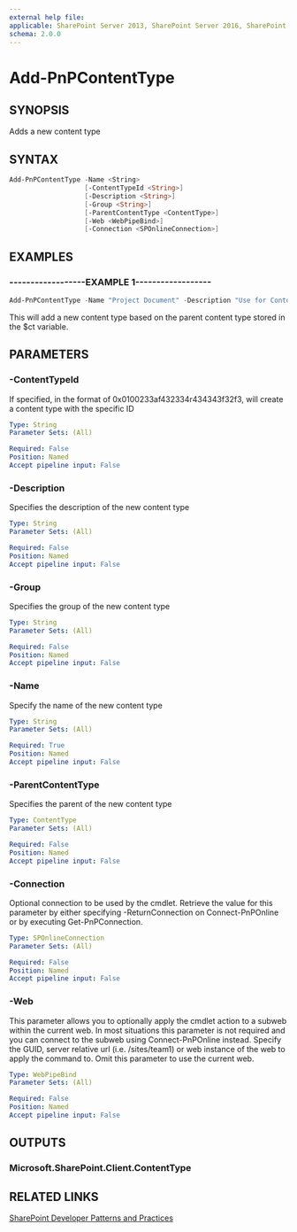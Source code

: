 ```yaml
---
external help file:
applicable: SharePoint Server 2013, SharePoint Server 2016, SharePoint Server 2019, SharePoint Online
schema: 2.0.0
---
```

# Add-PnPContentType

## SYNOPSIS
Adds a new content type

## SYNTAX 

```powershell
Add-PnPContentType -Name <String>
                   [-ContentTypeId <String>]
                   [-Description <String>]
                   [-Group <String>]
                   [-ParentContentType <ContentType>]
                   [-Web <WebPipeBind>]
                   [-Connection <SPOnlineConnection>]
```

## EXAMPLES

### ------------------EXAMPLE 1------------------
```powershell
Add-PnPContentType -Name "Project Document" -Description "Use for Contoso projects" -Group "Contoso Content Types" -ParentContentType $ct
```

This will add a new content type based on the parent content type stored in the $ct variable.

## PARAMETERS

### -ContentTypeId
If specified, in the format of 0x0100233af432334r434343f32f3, will create a content type with the specific ID

```yaml
Type: String
Parameter Sets: (All)

Required: False
Position: Named
Accept pipeline input: False
```

### -Description
Specifies the description of the new content type

```yaml
Type: String
Parameter Sets: (All)

Required: False
Position: Named
Accept pipeline input: False
```

### -Group
Specifies the group of the new content type

```yaml
Type: String
Parameter Sets: (All)

Required: False
Position: Named
Accept pipeline input: False
```

### -Name
Specify the name of the new content type

```yaml
Type: String
Parameter Sets: (All)

Required: True
Position: Named
Accept pipeline input: False
```

### -ParentContentType
Specifies the parent of the new content type

```yaml
Type: ContentType
Parameter Sets: (All)

Required: False
Position: Named
Accept pipeline input: False
```

### -Connection
Optional connection to be used by the cmdlet. Retrieve the value for this parameter by either specifying -ReturnConnection on Connect-PnPOnline or by executing Get-PnPConnection.

```yaml
Type: SPOnlineConnection
Parameter Sets: (All)

Required: False
Position: Named
Accept pipeline input: False
```

### -Web
This parameter allows you to optionally apply the cmdlet action to a subweb within the current web. In most situations this parameter is not required and you can connect to the subweb using Connect-PnPOnline instead. Specify the GUID, server relative url (i.e. /sites/team1) or web instance of the web to apply the command to. Omit this parameter to use the current web.

```yaml
Type: WebPipeBind
Parameter Sets: (All)

Required: False
Position: Named
Accept pipeline input: False
```

## OUTPUTS

### Microsoft.SharePoint.Client.ContentType

## RELATED LINKS

[SharePoint Developer Patterns and Practices](https://aka.ms/sppnp)
